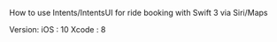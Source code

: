 How to use Intents/IntentsUI for ride booking with Swift 3 via Siri/Maps

Version:
iOS : 10
Xcode : 8

